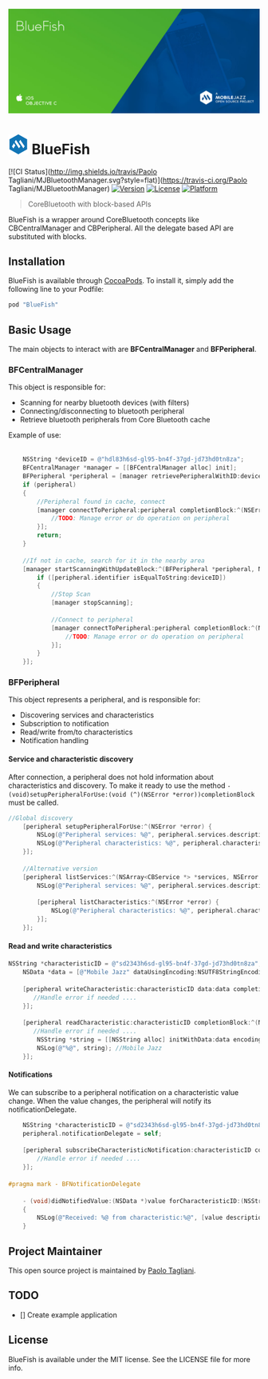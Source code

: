 
![Mobile Jazz Motis](https://raw.githubusercontent.com/mobilejazz/metadata/master/images/banners/mobile-jazz-bluefish-ios.jpg)
# ![Mobile Jazz Badge](https://raw.githubusercontent.com/mobilejazz/metadata/master/images/icons/mj-40x40.png) BlueFish

[![CI Status](http://img.shields.io/travis/Paolo Tagliani/MJBluetoothManager.svg?style=flat)](https://travis-ci.org/Paolo Tagliani/MJBluetoothManager)
[![Version](https://img.shields.io/cocoapods/v/MJBluetoothManager.svg?style=flat)](http://cocoapods.org/pods/MJBluetoothManager)
[![License](https://img.shields.io/cocoapods/l/MJBluetoothManager.svg?style=flat)](http://cocoapods.org/pods/MJBluetoothManager)
[![Platform](https://img.shields.io/cocoapods/p/MJBluetoothManager.svg?style=flat)](http://cocoapods.org/pods/MJBluetoothManager)



> CoreBluetooth with block-based APIs

BlueFish is a wrapper around CoreBluetooth concepts like CBCentralManager and CBPeripheral. All the delegate based API are substituted with blocks.

## Installation

BlueFish is available through [CocoaPods](http://cocoapods.org). To install
it, simply add the following line to your Podfile:

```ruby
pod "BlueFish"
```

## Basic Usage
The main objects to interact with are **BFCentralManager** and **BFPeripheral**.

### BFCentralManager

This object is responsible for:

- Scanning for nearby bluetooth devices (with filters)
- Connecting/disconnecting to bluetooth peripheral
- Retrieve bluetooth peripherals from Core Bluetooth cache

Example of use:

```objective-c

    NSString *deviceID = @"hdl83h6sd-gl95-bn4f-37gd-jd73hd0tn8za";
    BFCentralManager *manager = [[BFCentralManager alloc] init];
    BFPeripheral *peripheral = [manager retrievePeripheralWithID:deviceID];
    if (peripheral)
    {
        //Peripheral found in cache, connect
        [manager connectToPeripheral:peripheral completionBlock:^(NSError *error) {
            //TODO: Manage error or do operation on peripheral
        }];
        return;
    }

    //If not in cache, search for it in the nearby area
    [manager startScanningWithUpdateBlock:^(BFPeripheral *peripheral, NSError *error) {
        if ([peripheral.identifier isEqualToString:deviceID])
        {
            //Stop Scan
            [manager stopScanning];

            //Connect to peripheral
            [manager connectToPeripheral:peripheral completionBlock:^(NSError *error) {
                //TODO: Manage error or do operation on peripheral
            }];
        }
    }];
```

### BFPeripheral

This object represents a peripheral, and is responsible for:

- Discovering services and characteristics
- Subscription to notification
- Read/write from/to characteristics
- Notification handling

#### Service and characteristic discovery

After connection, a peripheral does not hold information about characteristics and discovery. To make it ready to use the method `- (void)setupPeripheralForUse:(void (^)(NSError *error))completionBlock` must be called.

```objective-c
//Global discovery
    [peripheral setupPeripheralForUse:^(NSError *error) {
        NSLog(@"Peripheral services: %@", peripheral.services.description);
        NSLog(@"Peripheral characteristics: %@", peripheral.characteristics.description);
    }];

    //Alternative version
    [peripheral listServices:^(NSArray<CBService *> *services, NSError *error) {
        NSLog(@"Peripheral services: %@", peripheral.services.description);

        [peripheral listCharacteristics:^(NSError *error) {
            NSLog(@"Peripheral characteristics: %@", peripheral.characteristics.description);
        }];
    }];
```
#### Read and write characteristics

```objective-c
NSString *characteristicID = @"sd2343h6sd-gl95-bn4f-37gd-jd73hd0tn8za";
    NSData *data = [@"Mobile Jazz" dataUsingEncoding:NSUTF8StringEncoding];

    [peripheral writeCharacteristic:characteristicID data:data completionBlock:^(NSError *error) {
       //Handle error if needed ....
    }];

    [peripheral readCharacteristic:characteristicID completionBlock:^(NSData *data, NSError *error) {
       //Handle error if needed ....
        NSString *string = [[NSString alloc] initWithData:data encoding:NSUTF8StringEncoding];
        NSLog(@"%@", string); //Mobile Jazz
    }];
```

#### Notifications

We can subscribe to a peripheral notification on a characteristic value change. When the value changes, the peripheral will notify its notificationDelegate.

```objective-c
    NSString *characteristicID = @"sd2343h6sd-gl95-bn4f-37gd-jd73hd0tn8za";
    peripheral.notificationDelegate = self;

    [peripheral subscribeCharacteristicNotification:characteristicID completionBlock:^(NSError *error) {
        //Handle error if needed ....
    }];

#pragma mark - BFNotificationDelegate

    - (void)didNotifiedValue:(NSData *)value forCharacteristicID:(NSString *)characteristicID
    {
        NSLog(@"Received: %@ from characteristic:%@", [value description], characteristicID);
    }
```
## Project Maintainer

This open source project is maintained by [Paolo Tagliani](https://github.com/pablosproject).

## TODO

- [] Create example application

## License

BlueFish is available under the MIT license. See the LICENSE file for more info.
